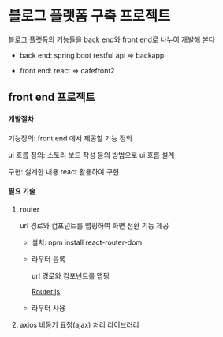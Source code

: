 # 블로그 플랫폼 구축 프로젝트

블로그 플랫폼의 기능들을 back end와 front end로 나누어 개발해 본다

* back end: spring boot restful api
   => backapp
   
* front end: react 
   => cafefront2
  
## front end 프로젝트

#### 개발절차

기능정의: front end 에서 제공할 기능 정의

ui 흐름 정의: 스토리 보드 작성 등의 방법으로 ui 흐름 설계

구현: 설계한 내용 react 활용하여 구현

#### 필요 기술

1. router
 
   url 경로와 컴포넌트를 맵핑하여 화면 전환 기능 제공
   
   - 설치: npm install react-router-dom
   - 라우터 등록
  
     url 경로와 컴포넌트를 맵핑
     
     [Router.js](https://github.com/kingnuna/cafefront2/blob/master/src/Router.js)
   
     
     
   - 라우터 사용
   
2. axios
   비동기 요청(ajax) 처리 라이브러리 
